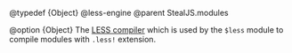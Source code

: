 @typedef {Object} @less-engine
@parent StealJS.modules

@option {Object}
The [LESS compiler](http://lesscss.org/#using-less) which is used by the
`$less` module to compile modules with `.less!` extension.
